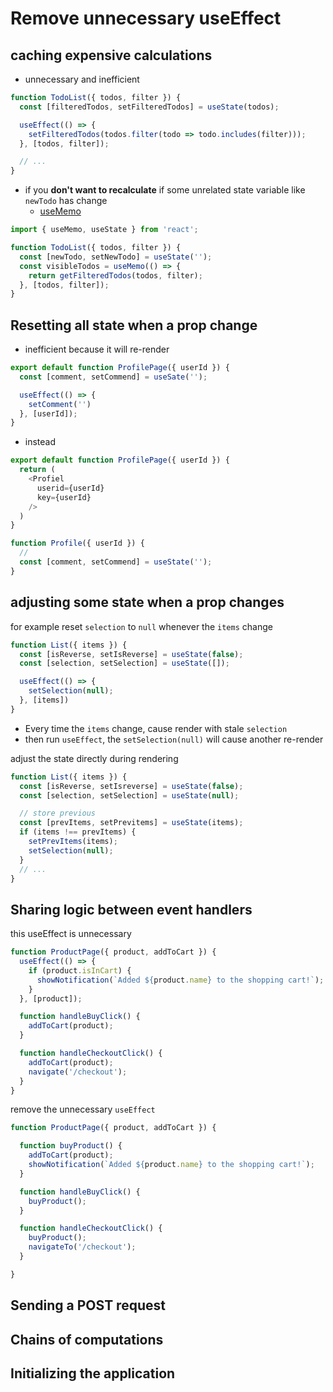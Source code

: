 # Remove unnecessary useEffect

## caching expensive calculations

- unnecessary and inefficient

```js
function TodoList({ todos, filter }) {
  const [filteredTodos, setFilteredTodos] = useState(todos);

  useEffect(() => {
    setFilteredTodos(todos.filter(todo => todo.includes(filter)));
  }, [todos, filter]);

  // ...
}
```

- if you **don't want to recalculate** if some unrelated state variable like `newTodo` has change
  - [useMemo](react-hooks-usememo.md)

```js
import { useMemo, useState } from 'react';

function TodoList({ todos, filter }) {
  const [newTodo, setNewTodo] = useState('');
  const visibleTodos = useMemo(() => {
    return getFilteredTodos(todos, filter);
  }, [todos, filter]);
}
```

## Resetting all state when a prop change

- inefficient because it will re-render

```js
export default function ProfilePage({ userId }) {
  const [comment, setCommend] = useSate('');

  useEffect(() => {
    setComment('')
  }, [userId]);
}
```

- instead

```js
export default function ProfilePage({ userId }) {
  return (
    <Profiel
      userid={userId}
      key={userId}
    />
  )
}

function Profile({ userId }) {
  // 
  const [comment, setCommend] = useState('');
}
```

## adjusting some state when a prop changes

for example reset `selection` to `null` whenever the `items` change

```js
function List({ items }) {
  const [isReverse, setIsReverse] = useState(false);
  const [selection, setSelection] = useState([]);

  useEffect(() => {
    setSelection(null);
  }, [items])
}
```

- Every time the `items` change, cause render with stale `selection`
- then run `useEffect`, the `setSelection(null)` will cause another re-render

adjust the state directly during rendering

```js
function List({ items }) {
  const [isReverse, setIsreverse] = useState(false);
  const [selection, setSelection] = useState(null);

  // store previous
  const [prevItems, setPrevitems] = useState(items);
  if (items !== prevItems) {
    setPrevItems(items);
    setSelection(null);
  }
  // ...
}
```

## Sharing logic between event handlers

this useEffect is unnecessary

```js
function ProductPage({ product, addToCart }) {
  useEffect(() => {
    if (product.isInCart) {
      showNotification(`Added ${product.name} to the shopping cart!`);
    }
  }, [product]);

  function handleBuyClick() {
    addToCart(product);
  }

  function handleCheckoutClick() {
    addToCart(product);
    navigate('/checkout');
  }
}
```

remove the unnecessary `useEffect`

```js
function ProductPage({ product, addToCart }) {

  function buyProduct() {
    addToCart(product);
    showNotification(`Added ${product.name} to the shopping cart!`);
  }

  function handleBuyClick() {
    buyProduct();
  }

  function handleCheckoutClick() {
    buyProduct();
    navigateTo('/checkout');
  }

}
```

## Sending a POST request

## Chains of computations

## Initializing the application

##
